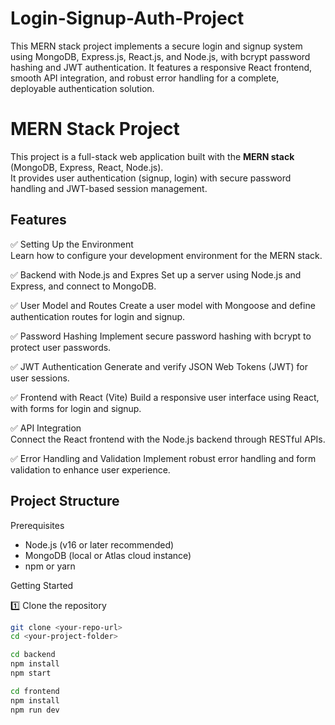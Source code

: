 # Login-Signup-Auth-Project
This MERN stack project implements a secure login and signup system using MongoDB, Express.js, React.js, and Node.js, with bcrypt password hashing and JWT authentication. It features a responsive React frontend, smooth API integration, and robust error handling for a complete, deployable authentication solution.

# MERN Stack Project

This project is a full-stack web application built with the **MERN stack** (MongoDB, Express, React, Node.js).  
It provides user authentication (signup, login) with secure password handling and JWT-based session management.

## Features

✅ Setting Up the Environment  
Learn how to configure your development environment for the MERN stack.

✅ Backend with Node.js and Expres
Set up a server using Node.js and Express, and connect to MongoDB.

✅ User Model and Routes
Create a user model with Mongoose and define authentication routes for login and signup.

✅ Password Hashing
Implement secure password hashing with bcrypt to protect user passwords.

✅ JWT Authentication
Generate and verify JSON Web Tokens (JWT) for user sessions.

✅ Frontend with React (Vite)
Build a responsive user interface using React, with forms for login and signup.

✅ API Integration  
Connect the React frontend with the Node.js backend through RESTful APIs.

✅ Error Handling and Validation
Implement robust error handling and form validation to enhance user experience.



## Project Structure

Prerequisites

- Node.js (v16 or later recommended)  
- MongoDB (local or Atlas cloud instance)  
- npm or yarn

 Getting Started

1️⃣ Clone the repository

```bash
git clone <your-repo-url>
cd <your-project-folder>

cd backend
npm install
npm start

cd frontend
npm install
npm run dev
